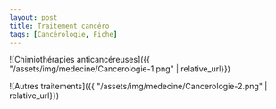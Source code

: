 ```yaml
---
layout: post
title: Traitement cancéro
tags: [Cancérologie, Fiche]
---
```

![Chimiothérapies anticancéreuses]({{ "/assets/img/medecine/Cancerologie-1.png" | relative_url}})

![Autres traitements]({{ "/assets/img/medecine/Cancerologie-2.png" | relative_url}})

